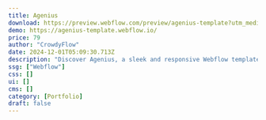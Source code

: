 ```yaml
---
title: Agenius
download: https://preview.webflow.com/preview/agenius-template?utm_medium=preview_link&utm_source=designer&utm_content=agenius-template&preview=73a95e6f59c500888f53d531e5e9cfde&workflow=preview
demo: https://agenius-template.webflow.io/
price: 79
author: "CrowdyFlow"
date: 2024-12-01T05:09:30.713Z
description: "Discover Agenius, a sleek and responsive Webflow template crafted for creative agencies, digital agencies, branding and design studios. With its unique design, smooth transitions, and essential inner pages, Agenius is the perfect fit."
ssg: ["Webflow"]
css: []
ui: []
cms: []
category: [Portfolio]
draft: false
---
```

